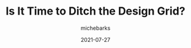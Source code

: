 ---
author: michebarks
date: 2021-07-27
permalink: false
publisher: cssinreallife
tags:
  - design
  - layout
target_url: https://css-irl.info/is-it-time-to-ditch-the-design-grid/
title: Is It Time to Ditch the Design Grid?
---